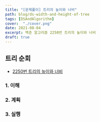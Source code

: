 ```yaml
---
title: "[문제풀이] 트리의 높이와 너비"
path: blog/ds-width-and-height-of-tree
tags: [DSAndAlgorithm]
cover:  "./cover.png"
date: 2021-08-04
excerpt: 백준 알고리즘 2250번 트리의 높이와 너비
draft: true
---
```


## 트리 순회 
* [2250번 트리의 높이와 너비](https://www.acmicpc.net/problem/2250)

### 1. 이해 
### 2. 계획
### 3. 실행